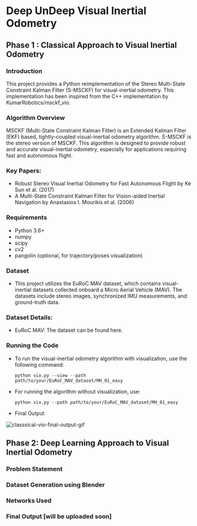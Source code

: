 # Deep UnDeep Visual Inertial Odometry

## Phase 1 : Classical Approach to Visual Inertial Odometry

### Introduction

This project provides a Python reimplementation of the Stereo Multi-State Constraint Kalman Filter (S-MSCKF) for visual-inertial odometry. This implementation has been inspired from the C++ implementation by KumarRobotics/msckf_vio. 

### Algorithm Overview

MSCKF (Multi-State Constraint Kalman Filter) is an Extended Kalman Filter (EKF) based, tightly-coupled visual-inertial odometry algorithm. S-MSCKF is the stereo version of MSCKF. This algorithm is designed to provide robust and accurate visual-inertial odometry, especially for applications requiring fast and autonomous flight.

### Key Papers:

- Robust Stereo Visual Inertial Odometry for Fast Autonomous Flight by Ke Sun et al. (2017)
- A Multi-State Constraint Kalman Filter for Vision-aided Inertial Navigation by Anastasios I. Mourikis et al. (2006)

### Requirements
- Python 3.6+
- numpy
- scipy
- cv2
- pangolin (optional, for trajectory/poses visualization)


### Dataset

- This project utilizes the EuRoC MAV dataset, which contains visual-inertial datasets collected onboard a Micro Aerial Vehicle (MAV). The datasets include stereo images, synchronized IMU measurements, and ground-truth data.

### Dataset Details:

- EuRoC MAV: The dataset can be found here.

### Running the Code

- To run the visual-inertial odometry algorithm with visualization, use the following command: 
    ```
    python vio.py --view --path path/to/your/EuRoC_MAV_dataset/MH_01_easy
    ```

- For running the algorithm without visualization, use:
    ```
    python vio.py --path path/to/your/EuRoC_MAV_dataset/MH_01_easy
    ```

- Final Output

![classsical-vio-final-output-gif](https://github.com/rkulkarni1999/deep-undeep-visual-inertial-odometry/assets/74806736/807f8b60-0350-487d-850a-b3ca568cf745)

## Phase 2: Deep Learning Approach to Visual Inertial Odometry

### Problem Statement

### Dataset Generation using Blender


### Networks Used 


### Final Output [will be uploaded soon]
